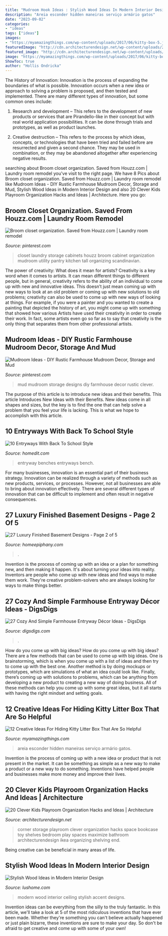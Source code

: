 ```yaml
---
title: "Mudroom Hook Ideas : Stylish Wood Ideas In Modern Interior Design"
description: "Areia esconder hidden maneiras serviço armário gatos"
date: "2023-09-02"
categories:
- "ideas"
tags: ["ideas"]
images:
- "https://myamazingthings.com/wp-content/uploads/2017/06/kitty-box-5.jpg"
featuredImage: "http://cdn.architecturendesign.net/wp-content/uploads/2014/09/888.jpg"
featured_image: "http://cdn.architecturendesign.net/wp-content/uploads/2014/09/888.jpg"
image: "https://myamazingthings.com/wp-content/uploads/2017/06/kitty-box-5.jpg"
ShowToc: true
author: "Hollis Ondricka"
---
```



The History of Innovation:
Innovation is the process of expanding the boundaries of what is possible. Innovation occurs when a new idea or approach to solving a problem is proposed, and then tested and implemented. There are many different types of innovation, but some common ones include:
1. Research and development – This refers to the development of new products or services that are Pirandello-like in their concept but with real world application possibilities. It can be done through trials and prototypes, as well as product launches.

2. Creative destruction – This refers to the process by which ideas, concepts, or technologies that have been tried and failed before are resurrected and given a second chance. They may be used in combination, or they may be abandoned altogether after experiencing negative results.


	

		
searching about Broom closet organization. Saved from Houzz.com | Laundry room remodel you've visit to the right page. We have 8 Pics about Broom closet organization. Saved from Houzz.com | Laundry room remodel like Mudroom Ideas - DIY Rustic Farmhouse Mudroom Decor, Storage and Mud, Stylish Wood Ideas in Modern Interior Design and also 20 Clever Kids Playroom Organization Hacks and Ideas | Architecture. Here you go:
		
    
## Broom Closet Organization. Saved From Houzz.com | Laundry Room Remodel

<img loading=lazy src="https://i.pinimg.com/736x/9e/67/a0/9e67a06760ce52346c5e5fed58381a08--houzz-closet-organization.jpg" onerror="this.onerror=null;this.src='https://tse4.mm.bing.net/th?id=OIP.48WIe7bw1LF_LIMgYfGn8AHaNK&amp;pid=15.1';" alt="Broom closet organization. Saved from Houzz.com | Laundry room remodel">

_Source: pinterest.com_

>closet laundry storage cabinets houzz broom cabinet organization mudroom utility pantry kitchen tall organizing scandinavian. 

	

The power of creativity: What does it mean for artists?
Creativity is a key word when it comes to artists. It can mean different things to different people, but in general, creativity refers to the ability of an individual to come up with new and innovative ideas. This doesn’t just mean coming up with new ways to look at an old problem or coming up with new solutions to old problems; creativity can also be used to come up with new ways of looking at things. For example, if you were a painter and you wanted to create a painting that depicted the history of art, you might come up with something that showed how various Artists have used their creativity in order to create their work. In fact, some artists even go so far as to say that creativity is the only thing that separates them from other professional artists.

    
## Mudroom Ideas - DIY Rustic Farmhouse Mudroom Decor, Storage And Mud

<img loading=lazy src="https://i.pinimg.com/736x/8b/30/36/8b30369f5de31620b509c652e268e74b.jpg" onerror="this.onerror=null;this.src='https://tse1.mm.bing.net/th?id=OIP.1j1EYsiRF7Jf14aqMX-JeQHaLH&amp;pid=15.1';" alt="Mudroom Ideas - DIY Rustic Farmhouse Mudroom Decor, Storage and Mud">

_Source: pinterest.com_

>mud mudroom storage designs diy farmhouse decor rustic clever. 

	

The purpose of this article is to introduce new ideas and their benefits.
This article Introduces New Ideas with their Benefits. New ideas come in all shapes and sizes, but the key is to find the one that can help solve a problem that you feel your life is lacking. This is what we hope to accomplish with this article.

    
## 10 Entryways With Back To School Style

<img loading=lazy src="https://cdn.homedit.com/wp-content/uploads/2014/08/entryway-bench-design.jpg" onerror="this.onerror=null;this.src='https://tse3.mm.bing.net/th?id=OIP.I4VQr_IzMXXtXGTGbK29ywHaKk&amp;pid=15.1';" alt="10 Entryways With Back To School Style">

_Source: homedit.com_

>entryway benches entryways bench. 

	

For many businesses, innovation is an essential part of their business strategy. Innovation can be realized through a variety of methods such as new products, services, or processes. However, not all businesses are able to bring about innovation effectively. There are several different types of innovation that can be difficult to implement and often result in negative consequences.

    
## 27 Luxury Finished Basement Designs - Page 2 Of 5

<img loading=lazy src="https://homeepiphany.com/wp-content/uploads/2015/07/27-Luxury-Finished-Basement-Designs-8.jpg" onerror="this.onerror=null;this.src='https://tse3.mm.bing.net/th?id=OIP.Vc12ZAf2BdZIDECXuVKSkQHaFS&amp;pid=15.1';" alt="27 Luxury Finished Basement Designs - Page 2 of 5">

_Source: homeepiphany.com_

>. 

	

Invention is the process of coming up with an idea or a plan for something new, and then making it happen. It's about turning your ideas into reality. Inventors are people who come up with new ideas and find ways to make them work. They're creative problem-solvers who are always looking for ways to make things better.

    
## 27 Cozy And Simple Farmhouse Entryway Décor Ideas - DigsDigs

<img loading=lazy src="https://www.digsdigs.com/photos/cozy-and-simple-farmhouse-entryway-decor-ideas-2.jpg" onerror="this.onerror=null;this.src='https://tse3.mm.bing.net/th?id=OIP.2447QZAgnhTLmGc4ywmeBQHaK2&amp;pid=15.1';" alt="27 Cozy And Simple Farmhouse Entryway Décor Ideas - DigsDigs">

_Source: digsdigs.com_

>. 

	

How do you come up with big ideas?
How do you come up with big ideas? There are a few methods that can be used to come up with big ideas. One is brainstorming, which is when you come up with a list of ideas and then try to come up with the best one. Another method is by doing mockups or prototypes, which are simulations of what an idea could look like. Finally, there’s coming up with solutions to problems, which can be anything from developing a new product to creating a new way of doing business. All of these methods can help you come up with some great ideas, but it all starts with having the right mindset and setting goals.

    
## 12 Creative Ideas For Hiding Kitty Litter Box That Are So Helpful

<img loading=lazy src="https://myamazingthings.com/wp-content/uploads/2017/06/kitty-box-5.jpg" onerror="this.onerror=null;this.src='https://tse3.mm.bing.net/th?id=OIP.xn5j-nhW5mCrbirfNIQragHaPW&amp;pid=15.1';" alt="12 Creative Ideas For Hiding Kitty Litter Box That Are So Helpful">

_Source: myamazingthings.com_

>areia esconder hidden maneiras serviço armário gatos. 

	

Invention is the process of coming up with a new idea or product that is not present in the market. It can be something as simple as a new way to make a product or a new way to do something. Inventions have helped people and businesses make more money and improve their lives.

    
## 20 Clever Kids Playroom Organization Hacks And Ideas | Architecture

<img loading=lazy src="http://cdn.architecturendesign.net/wp-content/uploads/2014/09/888.jpg" onerror="this.onerror=null;this.src='https://tse1.mm.bing.net/th?id=OIP.-OalpIEiVv7ZHf40iIRD5gHaNC&amp;pid=15.1';" alt="20 Clever Kids Playroom Organization Hacks and Ideas | Architecture">

_Source: architecturendesign.net_

>corner storage playroom clever organization hacks space bookcase toy shelves bedroom play spaces maximize bathroom architecturendesign ikea organizing shelving end. 

	

Being creative can be beneficial in many areas of life.

    
## Stylish Wood Ideas In Modern Interior Design

<img loading=lazy src="https://www.lushome.com/wp-content/uploads/2018/05/wood-ideas-modern-interior-design-12.jpg" onerror="this.onerror=null;this.src='https://tse3.mm.bing.net/th?id=OIP.ubwBgLkDhnT0N5FyvTjj5AAAAA&amp;pid=15.1';" alt="Stylish Wood Ideas in Modern Interior Design">

_Source: lushome.com_

>modern wood interior ceiling stylish accent designs. 

	

Invention ideas can be everything from the silly to the truly fantastic. In this article, we'll take a look at 5 of the most ridiculous inventions that have ever been made. Whether they're something you can't believe actually happened or just plain bizarre, these inventions are sure to make your day. So don't be afraid to get creative and come up with some of your own!

